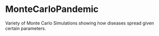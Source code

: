 # MonteCarloPandemic
Variety of Monte Carlo Simulations showing how diseases spread given certain parameters.
